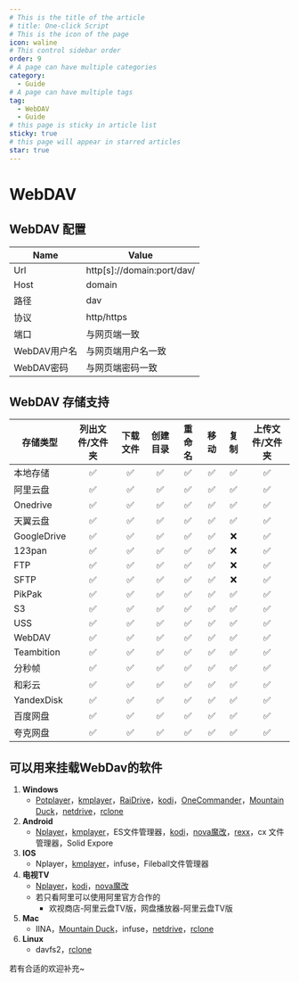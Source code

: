 ```yaml
---
# This is the title of the article
# title: One-click Script
# This is the icon of the page
icon: waline
# This control sidebar order
order: 9
# A page can have multiple categories
category:
  - Guide
# A page can have multiple tags
tag:
  - WebDAV
  - Guide
# this page is sticky in article list
sticky: true
# this page will appear in starred articles
star: true
---
```


# WebDAV

## WebDAV 配置

| Name     | Value                       |
| -------- | --------------------------- |
| Url      | http[s]\://domain:port/dav/ |
| Host     | domain                      |
| 路径     | dav                         |
| 协议     | http/https                  |
| 端口     | 与网页端一致                 |
| WebDAV用户名 | 与网页端用户名一致          |
| WebDAV密码 | 与网页端密码一致            |

## WebDAV 存储支持

| 存储类型          | 列出文件/文件夹 | 下载文件 | 创建目录 | 重命名 | 移动 | 复制 | 上传文件/文件夹 |
| ---------------- | :--: | :------: | :---: | :----: | :--: | :--: | :----: |
| 本地存储          |  ✅  |    ✅    |  ✅   |   ✅   |  ✅  |  ✅  |   ✅   |
| 阿里云盘          |  ✅  |    ✅    |  ✅   |   ✅   |  ✅  |  ✅  |   ✅   |
| Onedrive         |  ✅  |    ✅    |  ✅   |   ✅   |  ✅  |  ✅  |   ✅   |
| 天翼云盘          |  ✅  |    ✅    |  ✅   |   ✅   |  ✅  |  ✅  |   ✅   |
| GoogleDrive      |  ✅  |    ✅    |  ✅   |   ✅   |  ✅  |  ❌  |   ✅   |
| 123pan           |  ✅  |    ✅    |  ✅   |   ✅   |  ✅  |  ❌  |   ✅   |
| FTP              |  ✅  |    ✅    |  ✅   |   ✅   |  ✅  |  ❌  |   ✅   |
| SFTP             |  ✅  |    ✅    |  ✅   |   ✅   |  ✅  |  ❌  |   ✅   |
| PikPak           |  ✅  |    ✅    |  ✅   |   ✅   |  ✅  |  ✅  |   ✅   |
| S3               |  ✅  |    ✅    |  ✅   |   ✅   |  ✅  |  ✅  |   ✅   |
| USS              |  ✅  |    ✅    |  ✅   |   ✅   |  ✅  |  ✅  |   ✅   |
| WebDAV           |  ✅  |    ✅    |  ✅   |   ✅   |  ✅  |  ✅  |   ✅   |
| Teambition       |  ✅  |    ✅    |  ✅   |   ✅   |  ✅  |  ✅  |   ✅   |
| 分秒帧           |  ✅  |    ✅    |  ✅   |   ✅   |  ✅  |  ✅  |   ✅   |
| 和彩云           |  ✅  |    ✅    |  ✅   |   ✅   |  ✅  |  ✅  |   ✅   |
| YandexDisk       |  ✅  |    ✅    |  ✅   |   ✅   |  ✅  |  ✅  |   ✅   |
| 百度网盘          |  ✅  |    ✅    |  ✅   |   ✅   |  ✅  |  ✅  |   ✅   |
| 夸克网盘          |  ✅  |    ✅    |  ✅   |   ✅   |  ✅  |  ✅  |   ✅   |

## 可以用来挂载WebDav的软件

1. **Windows**
   - [Potplayer](https://potplayer.daum.net/)，[kmplayer](https://www.kmplayer.com/home)，[RaiDrive](https://www.raidrive.com/)，[kodi](https://kodi.tv/download)，[OneCommander](https://www.onecommander.com/)，[Mountain Duck](https://mountainduck.io/)，[netdrive](https://www.netdrive.net/)，[rclone](https://rclone.org/)
2. **Android**
   - [Nplayer](https://www.aliyundrive.com/s/cf3p39UXkxa)，[kmplayer](https://www.kmplayer.com/home)，ES文件管理器，[kodi](https://kodi.tv/download)，[nova魔改](https://www.aliyundrive.com/s/cf3p39UXkxa/folder/63e8dcc229204583fff34f8cbd53dfcd6a86f526)，[rexx](https://www.aliyundrive.com/s/cf3p39UXkxa/folder/63e8e0027b7473f82cc64bbb9be0a34794c32c07)，cx 文件管理器，Solid Expore
3. **IOS**
   - Nplayer，[kmplayer](https://www.kmplayer.com/home)，infuse，Fileball文件管理器
4. **电视TV**
   - [Nplayer](https://www.aliyundrive.com/s/cf3p39UXkxa)，[kodi](https://kodi.tv/download)，[nova魔改](https://www.aliyundrive.com/s/cf3p39UXkxa/folder/63e8dcc229204583fff34f8cbd53dfcd6a86f526)
   - 若只看阿里可以使用阿里官方合作的
     - 欢视商店-阿里云盘TV版，网盘播放器-阿里云盘TV版
5. **Mac**
   - IINA，[Mountain Duck](https://mountainduck.io/)，infuse，[netdrive](https://www.netdrive.net/)，[rclone](https://rclone.org/)
6. **Linux**
   - davfs2，[rclone](https://rclone.org/)

若有合适的欢迎补充~
